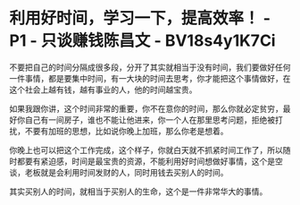 # 利用好时间，学习一下，提高效率！ - P1 - 只谈赚钱陈昌文 - BV18s4y1K7Ci

不要把自己的时间分隔成很多段，分开了其实就相当于没有时间，我们要做好任何一件事情，都是要集中时间，有一大块的时间去思考，你才能把这个事情做好，在这个社会上越有钱，越有事业的人，他的时间越宝贵。

如果我跟你讲，这个时间非常的重要，你不在意你的时间，那么你就必定贫穷，最好你自己有一间房子，谁也不能让他进来，你一个人在那里思考问题，拒绝被打扰，不要有加班的思想，比如说你晚上加班，那么你老是想着。

你晚上也可以把这个工作完成，这个样子，你就白天就不抓紧时间工作了，所以随时都要有紧迫感，时间是最宝贵的资源，不能利用好时间想做好事情，这个是空谈，老板就是会利用时间发财的人，同时用钱去买别人的时间。

其实买别人的时间，就相当于买别人的生命，这个是一件非常华大的事情。